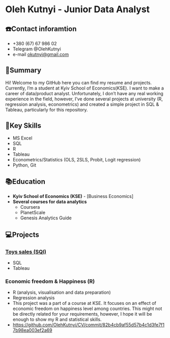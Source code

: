 # Oleh Kutnyi - Junior Data Analyst

## ☎️Contact inforamtion
-  +380 (67) 67 986 02
- Telegram @OlehKutnyi
- e-mail okutnyi@gmail.com

## 📄Summary
Hi! Welcome to my GitHub here you can find my resume and projects. Currently, I’m a student at Kyiv School of Economics(KSE). I want to make a career of data/product analyst. Unfortunately, I don’t have any real working experience in the field, however, I’ve done several projects at university (R, regression analysis, econometrics) and created a simple project in SQL & Tableau, particularly for this repository. 

## 🎯Key Skills
- MS Excel
- SQL
- R
- Tableau
- Econometrics/Statistics (OLS, 2SLS, Probit, Logit regression)
- Python, Git

## 📚Education
- **Kyiv School of Economics (KSE)** - [Business Economics]
- **Several courses for data analytics**
  - Coursera
  - PlanetScale
  - Genesis Analytics Guide

## 💻Projects
### [Toys sales (SQl)](https://github.com/OlehKutnyi/CV/blob/main/Economic%20Freedom%20%26%20Happiness.md)
- SQL
- Tableau

### Economic freedom & Happiness (R)
- R (analysis, visualisation and data preparation)
- Regression analysis
- This project was a part of a course at KSE. It focuses on an effect of economic freedom on happiness level among countries. This might not be directly related for your requirements, however, I hope it will be enough to show my R and statistical skills.
- https://github.com/OlehKutnyi/CV/commit/82b4cb9af55d57b4c1d3fe7f17b98ea003ef2a69
